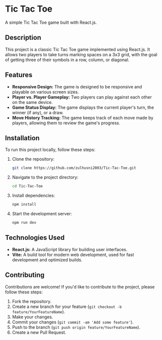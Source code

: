 # Tic Tac Toe

A simple Tic Tac Toe game built with React.js.

## Description

This project is a classic Tic Tac Toe game implemented using React.js. It allows two players to take turns marking spaces on a 3x3 grid, with the goal of getting three of their symbols in a row, column, or diagonal.

## Features

- **Responsive Design:** The game is designed to be responsive and playable on various screen sizes.
- **Player vs. Player Gameplay:** Two players can play against each other on the same device.
- **Game Status Display:** The game displays the current player's turn, the winner (if any), or a draw.
- **Move History Tracking:** The game keeps track of each move made by players, allowing them to review the game's progress.

## Installation

To run this project locally, follow these steps:

1. Clone the repository:
   ```bash
   git clone https://github.com/zulhusni2003/Tic-Tac-Toe.git
   
2. Navigate to the project directory:
   ```bash
   cd Tic-Tac-Toe

3. Install dependencies:
   ```bash
   npm install

4. Start the development server:
   ```bash
   npm run dev

## Technologies Used

- **React.js:** A JavaScript library for building user interfaces.
- **Vite:** A build tool for modern web development, used for fast development and optimized builds.

## Contributing

Contributions are welcome! If you'd like to contribute to the project, please follow these steps:

1. Fork the repository.
2. Create a new branch for your feature (`git checkout -b feature/YourFeatureName`).
3. Make your changes.
4. Commit your changes (`git commit -am 'Add some feature'`).
5. Push to the branch (`git push origin feature/YourFeatureName`).
6. Create a new Pull Request.




